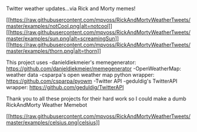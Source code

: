 Twitter weather updates...via Rick and Morty memes!

[[https://raw.githubusercontent.com/mpvoss/RickAndMortyWeatherTweets/master/examples/notCool.png|alt=notcool]]
[[https://raw.githubusercontent.com/mpvoss/RickAndMortyWeatherTweets/master/examples/sun.png|alt=screamingSun]]
[[https://raw.githubusercontent.com/mpvoss/RickAndMortyWeatherTweets/master/examples/thorn.png|alt=thorn]]


This project uses
-danieldiekmeier's memegenerator: https://github.com/danieldiekmeier/memegenerator
-OpenWeatherMap: weather data
-csparpa's open weather map python wrapper: https://github.com/csparpa/pyowm
-Twitter API
-geduldig's TwitterAPI wrapper: https://github.com/geduldig/TwitterAPI

Thank you to all these projects for their hard work so I could make a dumb RickAndMorty Weather Memebot


[[https://raw.githubusercontent.com/mpvoss/RickAndMortyWeatherTweets/master/examples/celsius.png|celsius]]
